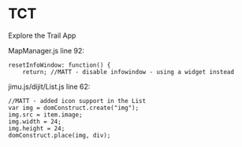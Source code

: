 TCT
===

Explore the Trail App

MapManager.js line 92:

    resetInfoWindow: function() {
        return; //MATT - disable infowindow - using a widget instead

jimu.js/dijit/List.js line 62:

    //MATT - added icon support in the List
    var img = domConstruct.create("img");
    img.src = item.image;
    img.width = 24;
    img.height = 24;
    domConstruct.place(img, div);

